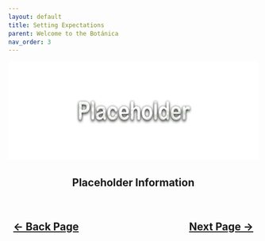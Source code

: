 ```yaml
---
layout: default
title: Setting Expectations
parent: Welcome to the Botánica
nav_order: 3
---
```


<style>
  .navigation-container {
    display: flex;
    justify-content: space-between;
    align-items: center;
    width: 100%;
  }
  
  .nav-button {
    margin: 10px;
  }
</style>

<p align="center">
  <img width="650" height="200" src="../../assets/Header-Placeholder.png">
</p>

<h2 align="center">Placeholder Information</h2>

<h2 align="center">
  <br>
  <div class="navigation-container">
    <a class="nav-button" href="01-About.html">&larr; Back Page</a>
    <a class="nav-button" href="03-GeneralConcepts.html">Next Page &rarr;</a>
  </div>
  <br>
</h2>
